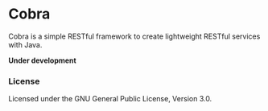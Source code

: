 # Cobra
Cobra is a simple RESTful framework to create lightweight RESTful services with Java.

**Under development**


### License

Licensed under the GNU General Public License, Version 3.0.
